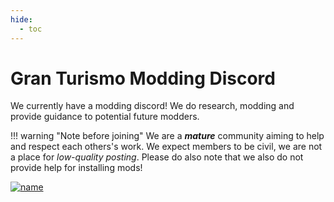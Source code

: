 ```yaml
---
hide:
  - toc
---
```


# Gran Turismo Modding Discord

We currently have a modding discord! We do research, modding and provide guidance to potential future modders.

!!! warning "Note before joining"
    We are a ***mature*** community aiming to help and respect each others's work. We expect members to be civil, we are not a place for *low-quality posting*. Please do also note that we also do not provide help for installing mods!

  [![name](https://discordapp.com/api/guilds/775896906500538378/widget.png?style=banner2&raw=true)](https://discord.gg/YbJjbYEKzB)


